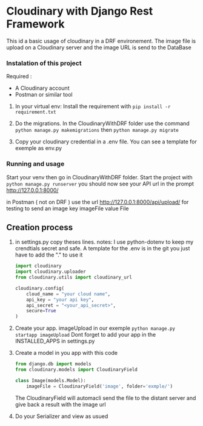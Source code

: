 # Cloudinary with Django Rest Framework
This id a basic usage of cloudinary in a DRF environement. The image file is upload on a Cloudinary server and the image URL is send to the DataBase

### Instalation of this project
Required :
- A Cloudinary account
- Postman or similar tool

1.  In your virtual env:
    Install the requirement with `pip install -r requirement.txt`

2. Do the migrations.
    In the CloudinaryWithDRF folder use the command
    `python manage.py makemigrations`
    then
    `python manage.py migrate`

3.  Copy your cloudinary credential in a .env file.
    You can see a template for exemple as env.py

### Running and usage
Start your venv then go in CloudinaryWithDRF folder. 
Start the project with `python manage.py runserver` 
you should now see your API url in the prompt http://127.0.0.1:8000/ 

in Postman ( not on DRF ) use the url http://127.0.0.1:8000/api/upload/ for testing to send an image
key imageFile
value File


## Creation process

1.  in settings.py copy theses lines.
    notes: I use python-dotenv to keep my crendtials secret and safe. A template for the .env is in the git you just have to add the "." to use it

    ```python
    import cloudinary
    import cloudinary.uploader
    from cloudinary.utils import cloudinary_url

    cloudinary.config( 
        cloud_name = "your cloud name", 
        api_key = "your api key", 
        api_secret = "<your_api_secret>",
        secure=True
    )
    ```

2. Create your app. imageUpload in our exemple
    `python manage.py startapp imageUpload`
    Dont forget to add your app in the INSTALLED_APPS in settings.py 

3. Create a model in you app with this code
    ```python
    from django.db import models
    from cloudinary.models import CloudinaryField

    class Image(models.Model):
        imageFile = CloudinaryField('image', folder='exmple/')
    ```

    The CloudinaryField will automacli send the file to the distant server and give back a result with the image url

4. Do your Serializer and view as usued